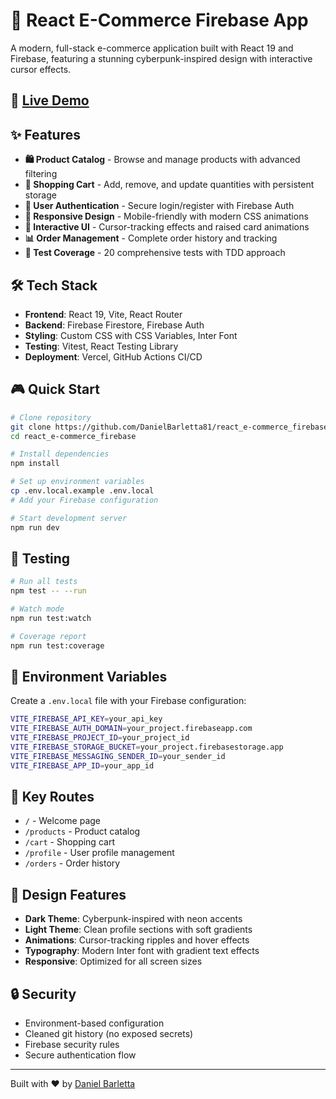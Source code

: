 # 🛒 React E-Commerce Firebase App

A modern, full-stack e-commerce application built with React 19 and Firebase, featuring a stunning cyberpunk-inspired design with interactive cursor effects.

## 🚀 [Live Demo](https://react-e-commerce-firebase.vercel.app/)

## ✨ Features

- **🛍️ Product Catalog** - Browse and manage products with advanced filtering
- **🛒 Shopping Cart** - Add, remove, and update quantities with persistent storage
- **👤 User Authentication** - Secure login/register with Firebase Auth
- **📱 Responsive Design** - Mobile-friendly with modern CSS animations
- **🎨 Interactive UI** - Cursor-tracking effects and raised card animations
- **📊 Order Management** - Complete order history and tracking
- **🧪 Test Coverage** - 20 comprehensive tests with TDD approach

## 🛠️ Tech Stack

- **Frontend**: React 19, Vite, React Router
- **Backend**: Firebase Firestore, Firebase Auth
- **Styling**: Custom CSS with CSS Variables, Inter Font
- **Testing**: Vitest, React Testing Library
- **Deployment**: Vercel, GitHub Actions CI/CD

## 🎮 Quick Start

```bash
# Clone repository
git clone https://github.com/DanielBarletta81/react_e-commerce_firebase.git
cd react_e-commerce_firebase

# Install dependencies
npm install

# Set up environment variables
cp .env.local.example .env.local
# Add your Firebase configuration

# Start development server
npm run dev
```

## 🧪 Testing

```bash
# Run all tests
npm test -- --run

# Watch mode
npm run test:watch

# Coverage report
npm run test:coverage
```

## 🔧 Environment Variables

Create a `.env.local` file with your Firebase configuration:

```bash
VITE_FIREBASE_API_KEY=your_api_key
VITE_FIREBASE_AUTH_DOMAIN=your_project.firebaseapp.com
VITE_FIREBASE_PROJECT_ID=your_project_id
VITE_FIREBASE_STORAGE_BUCKET=your_project.firebasestorage.app
VITE_FIREBASE_MESSAGING_SENDER_ID=your_sender_id
VITE_FIREBASE_APP_ID=your_app_id
```

## 🎯 Key Routes

- `/` - Welcome page
- `/products` - Product catalog
- `/cart` - Shopping cart
- `/profile` - User profile management
- `/orders` - Order history

## 📱 Design Features

- **Dark Theme**: Cyberpunk-inspired with neon accents
- **Light Theme**: Clean profile sections with soft gradients
- **Animations**: Cursor-tracking ripples and hover effects
- **Typography**: Modern Inter font with gradient text effects
- **Responsive**: Optimized for all screen sizes

## 🔒 Security

- Environment-based configuration
- Cleaned git history (no exposed secrets)
- Firebase security rules
- Secure authentication flow

---

Built with ❤️ by [Daniel Barletta](https://github.com/DanielBarletta81)

